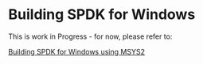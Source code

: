 # Building SPDK for Windows

This is work in Progress - for now, please refer to:

[Building SPDK for Windows using MSYS2](https://github.com/wpdk/wpdk/blob/master/doc/build-spdk-msys2.md)
